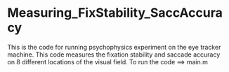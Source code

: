 # Measuring_FixStability_SaccAccuracy
This is the code for running psychophysics experiment on the eye tracker machine. This code measures the fixation stability and saccade accuracy on 8 different locations of the visual field. 
To run the code ==> main.m

